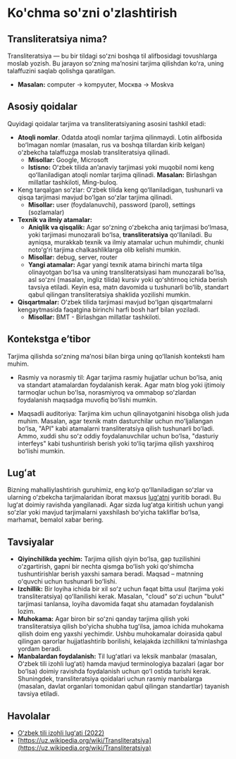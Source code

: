 # Ko'chma so'zni o'zlashtirish

## Transliteratsiya nima?
Transliteratsiya — bu bir tildagi soʻzni boshqa til alifbosidagi tovushlarga moslab yozish. Bu jarayon soʻzning maʼnosini tarjima qilishdan koʻra, uning talaffuzini saqlab qolishga qaratilgan.
- **Masalan:** computer -> kompyuter, Москва -> Moskva

## Asosiy qoidalar
Quyidagi qoidalar tarjima va transliteratsiyaning asosini tashkil etadi:
- **Atoqli nomlar**. Odatda atoqli nomlar tarjima qilinmaydi. Lotin alifbosida boʻlmagan nomlar (masalan, rus va boshqa tillardan kirib kelgan) oʻzbekcha talaffuzga moslab transliteratsiya qilinadi.
    - **Misollar:** Google, Microsoft
    - **Istisno:** Oʻzbek tilida anʼanaviy tarjimasi yoki muqobil nomi keng qoʻllaniladigan atoqli nomlar tarjima qilinadi. **Masalan:** Birlashgan millatlar tashkiloti, Ming-buloq.
- Keng tarqalgan soʻzlar: Oʻzbek tilida keng qoʻllaniladigan, tushunarli va qisqa tarjimasi mavjud boʻlgan soʻzlar tarjima qilinadi.
    - **Misollar:** user (foydalanuvchi), password (parol), settings (sozlamalar)
- **Texnik va ilmiy atamalar:**
    - **Aniqlik va qisqalik:** Agar soʻzning oʻzbekcha aniq tarjimasi boʻlmasa, yoki tarjimasi munozarali boʻlsa, **transliteratsiya** qoʻllaniladi. Bu ayniqsa, murakkab texnik va ilmiy atamalar uchun muhimdir, chunki notoʻgʻri tarjima chalkashliklarga olib kelishi mumkin.
    - **Misollar:** debug, server, router
    - **Yangi atamalar:** Agar yangi texnik atama birinchi marta tilga olinayotgan boʻlsa va uning transliteratsiyasi ham munozarali boʻlsa, asl soʻzni (masalan, ingliz tilida) kursiv yoki qoʻshtirnoq ichida berish tavsiya etiladi. Keyin esa, matn davomida u tushunarli boʻlib, standart qabul qilingan transliteratsiya shaklida yozilishi mumkin.
- **Qisqartmalar:** Oʻzbek tilida tarjimasi mavjud boʻlgan qisqartmalarni kengaytmasida faqatgina birinchi harfi bosh harf bilan yoziladi.
    - **Misollar:** BMT - Birlashgan millatlar tashkiloti.

## Kontekstga eʼtibor

Tarjima qilishda soʻzning maʼnosi bilan birga uning qoʻllanish konteksti ham muhim.

- Rasmiy va norasmiy til: Agar tarjima rasmiy hujjatlar uchun boʻlsa, aniq va standart atamalardan foydalanish kerak. Agar matn blog yoki ijtimoiy tarmoqlar uchun boʻlsa, norasmiyroq va ommabop soʻzlardan foydalanish maqsadga muvofiq boʻlishi mumkin.

- Maqsadli auditoriya: Tarjima kim uchun qilinayotganini hisobga olish juda muhim. Masalan, agar texnik matn dasturchilar uchun moʻljallangan boʻlsa, "API" kabi atamalarni transliteratsiya qilish tushunarli boʻladi. Ammo, xuddi shu soʻz oddiy foydalanuvchilar uchun boʻlsa, "dasturiy interfeys" kabi tushuntirish berish yoki toʻliq tarjima qilish yaxshiroq boʻlishi mumkin.

## Lugʻat

Bizning mahalliylashtirish guruhimiz, eng koʻp qoʻllaniladigan soʻzlar va ularning oʻzbekcha tarjimalaridan iborat maxsus [lugʻatni](https://github.com/uzbek-net/dictionary) yuritib boradi. Bu lugʻat doimiy ravishda yangilanadi. Agar sizda lugʻatga kiritish uchun yangi soʻzlar yoki mavjud tarjimalarni yaxshilash boʻyicha takliflar boʻlsa, marhamat, bemalol xabar bering.

## Tavsiyalar
- **Qiyinchilikda yechim:** Tarjima qilish qiyin boʻlsa, gap tuzilishini oʻzgartirish, gapni bir nechta qismga boʻlish yoki qoʻshimcha tushuntirishlar berish yaxshi samara beradi. Maqsad – matnning oʻquvchi uchun tushunarli boʻlishi.
- **Izchillik:** Bir loyiha ichida bir xil soʻz uchun faqat bitta usul (tarjima yoki transliteratsiya) qoʻllanilishi kerak. Masalan, "cloud" soʻzi uchun "bulut" tarjimasi tanlansa, loyiha davomida faqat shu atamadan foydalanish lozim.
- **Muhokama:** Agar biron bir soʻzni qanday tarjima qilish yoki transliteratsiya qilish boʻyicha shubha tugʻilsa, jamoa ichida muhokama qilish doim eng yaxshi yechimdir. Ushbu muhokamalar doirasida qabul qilingan qarorlar hujjatlashtirib borilishi, kelajakda izchillikni taʼminlashga yordam beradi.
- **Manbalardan foydalanish:** Til lugʻatlari va leksik manbalar (masalan, Oʻzbek tili izohli lugʻati) hamda mavjud terminologiya bazalari (agar bor boʻlsa) doimiy ravishda foydalanish uchun qoʻl ostida turishi kerak. Shuningdek, transliteratsiya qoidalari uchun rasmiy manbalarga (masalan, davlat organlari tomonidan qabul qilingan standartlar) tayanish tavsiya etiladi.

## Havolalar
<!-- TODO: add links to transliteration rules for english and russian -->
- [Oʻzbek tili izohli lugʻati (2022)](https://uz.wikipedia.org/wiki/O%CA%BBzbek_tilining_izohli_lug%CA%BBati_(2022))
- [https://uz.wikipedia.org/wiki/Transliteratsiya](https://uz.wikipedia.org/wiki/Transliteratsiya)